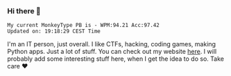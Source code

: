 ### Hi there 👋
<!-- PB START -->
```
My current MonkeyType PB is - WPM:94.21 Acc:97.42
Updated on: 19:18:29 CEST Time
```
<!-- PB END -->
I'm an IT person, just overall. I like CTFs, hacking, coding games, making Python apps. Just a lot of stuff.
You can check out my website [here](https://skill3472.github.io/).
I will probably add some interesting stuff here, when I get the idea to do so. Take care ❤️
